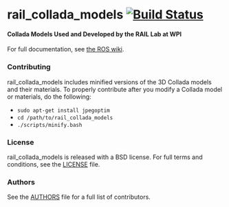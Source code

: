 rail_collada_models [![Build Status](https://api.travis-ci.org/WPI-RAIL/rail_collada_models.png)](https://travis-ci.org/WPI-RAIL/rail_collada_models)
========

#### Collada Models Used and Developed by the RAIL Lab at WPI
For full documentation, see [the ROS wiki](http://ros.org/wiki/rail_collada_models).

### Contributing

rail_collada_models includes minified versions of the 3D Collada models and their materials. To properly contribute after you modify a Collada model or materials, do the following:

 * `sudo apt-get install jpegoptim`
 * `cd /path/to/rail_collada_models`
 * `./scripts/minify.bash`

### License
rail_collada_models is released with a BSD license. For full terms and conditions, see the [LICENSE](LICENSE) file.

### Authors
See the [AUTHORS](AUTHORS.md) file for a full list of contributors.
